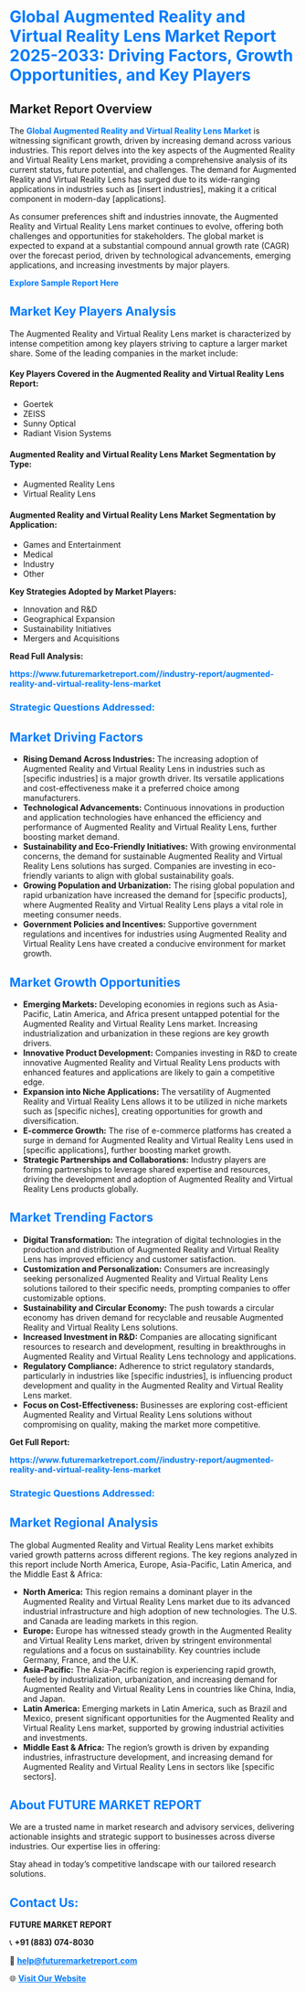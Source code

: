 <h1 style="color: #007BFF;">Global Augmented Reality and Virtual Reality Lens Market Report 2025-2033: Driving Factors, Growth Opportunities, and Key Players</h1>

<section id="overview">
<h2>Market Report Overview</h2>
<p>The <a href="https://www.futuremarketreport.com//industry-report/augmented-reality-and-virtual-reality-lens-market" style="color: #007BFF; text-decoration: none;"><strong>Global Augmented Reality and Virtual Reality Lens Market</strong></a> is witnessing significant growth, driven by increasing demand across various industries. This report delves into the key aspects of the Augmented Reality and Virtual Reality Lens market, providing a comprehensive analysis of its current status, future potential, and challenges. The demand for Augmented Reality and Virtual Reality Lens has surged due to its wide-ranging applications in industries such as [insert industries], making it a critical component in modern-day [applications].</p>
<p>As consumer preferences shift and industries innovate, the Augmented Reality and Virtual Reality Lens market continues to evolve, offering both challenges and opportunities for stakeholders. The global market is expected to expand at a substantial compound annual growth rate (CAGR) over the forecast period, driven by technological advancements, emerging applications, and increasing investments by major players.</p>
</section>

<section id="overview">
<p><a href="https://www.futuremarketreport.com//request-sample/reportId=57284" style="color: #007BFF; text-decoration: none;"><strong>Explore Sample Report Here</strong></a></p>
</section>

<section id="key-players">
<h2 style="color: #007BFF;">Market Key Players Analysis</h2>
<p>The Augmented Reality and Virtual Reality Lens market is characterized by intense competition among key players striving to capture a larger market share. Some of the leading companies in the market include:</p>
<h4>Key Players Covered in the Augmented Reality and Virtual Reality Lens Report:</h4>
<ul><li>Goertek</li><li>ZEISS</li><li>Sunny Optical</li><li>Radiant Vision Systems</li></ul>
<h4>Augmented Reality and Virtual Reality Lens Market Segmentation by Type:</h4>
<ul><li>Augmented Reality Lens</li><li>Virtual Reality Lens</li></ul>

<h4>Augmented Reality and Virtual Reality Lens Market Segmentation by Application:</h4>
<ul><li>Games and Entertainment</li><li>Medical</li><li>Industry</li><li>Other</li></ul>
<p><strong>Key Strategies Adopted by Market Players:</strong></p>
<ul>
<li>Innovation and R&D</li>
<li>Geographical Expansion</li>
<li>Sustainability Initiatives</li>
<li>Mergers and Acquisitions</li>
</ul>
</section>

<section>
<p><strong>Read Full Analysis: </strong></p><a href="https://www.futuremarketreport.com//industry-report/augmented-reality-and-virtual-reality-lens-market" style="color: #007BFF; text-decoration: none;"><strong>https://www.futuremarketreport.com//industry-report/augmented-reality-and-virtual-reality-lens-market</strong></a>
<h3 style="color: #007BFF;">Strategic Questions Addressed:</h3>
</section>

<section id="driving-factors">
<h2 style="color: #007BFF;">Market Driving Factors</h2>
<ul>
<li><strong>Rising Demand Across Industries:</strong> The increasing adoption of Augmented Reality and Virtual Reality Lens in industries such as [specific industries] is a major growth driver. Its versatile applications and cost-effectiveness make it a preferred choice among manufacturers.</li>
<li><strong>Technological Advancements:</strong> Continuous innovations in production and application technologies have enhanced the efficiency and performance of Augmented Reality and Virtual Reality Lens, further boosting market demand.</li>
<li><strong>Sustainability and Eco-Friendly Initiatives:</strong> With growing environmental concerns, the demand for sustainable Augmented Reality and Virtual Reality Lens solutions has surged. Companies are investing in eco-friendly variants to align with global sustainability goals.</li>
<li><strong>Growing Population and Urbanization:</strong> The rising global population and rapid urbanization have increased the demand for [specific products], where Augmented Reality and Virtual Reality Lens plays a vital role in meeting consumer needs.</li>
<li><strong>Government Policies and Incentives:</strong> Supportive government regulations and incentives for industries using Augmented Reality and Virtual Reality Lens have created a conducive environment for market growth.</li>
</ul>
</section>

<section id="growth-opportunities">
<h2 style="color: #007BFF;">Market Growth Opportunities</h2>
<ul>
<li><strong>Emerging Markets:</strong> Developing economies in regions such as Asia-Pacific, Latin America, and Africa present untapped potential for the Augmented Reality and Virtual Reality Lens market. Increasing industrialization and urbanization in these regions are key growth drivers.</li>
<li><strong>Innovative Product Development:</strong> Companies investing in R&D to create innovative Augmented Reality and Virtual Reality Lens products with enhanced features and applications are likely to gain a competitive edge.</li>
<li><strong>Expansion into Niche Applications:</strong> The versatility of Augmented Reality and Virtual Reality Lens allows it to be utilized in niche markets such as [specific niches], creating opportunities for growth and diversification.</li>
<li><strong>E-commerce Growth:</strong> The rise of e-commerce platforms has created a surge in demand for Augmented Reality and Virtual Reality Lens used in [specific applications], further boosting market growth.</li>
<li><strong>Strategic Partnerships and Collaborations:</strong> Industry players are forming partnerships to leverage shared expertise and resources, driving the development and adoption of Augmented Reality and Virtual Reality Lens products globally.</li>
</ul>
</section>

<section id="trending-factors">
<h2 style="color: #007BFF;">Market Trending Factors</h2>
<ul>
<li><strong>Digital Transformation:</strong> The integration of digital technologies in the production and distribution of Augmented Reality and Virtual Reality Lens has improved efficiency and customer satisfaction.</li>
<li><strong>Customization and Personalization:</strong> Consumers are increasingly seeking personalized Augmented Reality and Virtual Reality Lens solutions tailored to their specific needs, prompting companies to offer customizable options.</li>
<li><strong>Sustainability and Circular Economy:</strong> The push towards a circular economy has driven demand for recyclable and reusable Augmented Reality and Virtual Reality Lens solutions.</li>
<li><strong>Increased Investment in R&D:</strong> Companies are allocating significant resources to research and development, resulting in breakthroughs in Augmented Reality and Virtual Reality Lens technology and applications.</li>
<li><strong>Regulatory Compliance:</strong> Adherence to strict regulatory standards, particularly in industries like [specific industries], is influencing product development and quality in the Augmented Reality and Virtual Reality Lens market.</li>
<li><strong>Focus on Cost-Effectiveness:</strong> Businesses are exploring cost-efficient Augmented Reality and Virtual Reality Lens solutions without compromising on quality, making the market more competitive.</li>
</ul>
</section>

<section>
<p><strong>Get Full Report: </strong></p><a href="https://www.futuremarketreport.com//industry-report/augmented-reality-and-virtual-reality-lens-market" style="color: #007BFF; text-decoration: none;"><strong>https://www.futuremarketreport.com//industry-report/augmented-reality-and-virtual-reality-lens-market</strong></a>
<h3 style="color: #007BFF;">Strategic Questions Addressed:</h3>
</section>


<section id="regional-analysis">
<h2 style="color: #007BFF;">Market Regional Analysis</h2>
<p>The global Augmented Reality and Virtual Reality Lens market exhibits varied growth patterns across different regions. The key regions analyzed in this report include North America, Europe, Asia-Pacific, Latin America, and the Middle East & Africa:</p>
<ul>
<li><strong>North America:</strong> This region remains a dominant player in the Augmented Reality and Virtual Reality Lens market due to its advanced industrial infrastructure and high adoption of new technologies. The U.S. and Canada are leading markets in this region.</li>
<li><strong>Europe:</strong> Europe has witnessed steady growth in the Augmented Reality and Virtual Reality Lens market, driven by stringent environmental regulations and a focus on sustainability. Key countries include Germany, France, and the U.K.</li>
<li><strong>Asia-Pacific:</strong> The Asia-Pacific region is experiencing rapid growth, fueled by industrialization, urbanization, and increasing demand for Augmented Reality and Virtual Reality Lens in countries like China, India, and Japan.</li>
<li><strong>Latin America:</strong> Emerging markets in Latin America, such as Brazil and Mexico, present significant opportunities for the Augmented Reality and Virtual Reality Lens market, supported by growing industrial activities and investments.</li>
<li><strong>Middle East & Africa:</strong> The region’s growth is driven by expanding industries, infrastructure development, and increasing demand for Augmented Reality and Virtual Reality Lens in sectors like [specific sectors].</li>
</ul>
</section>

<footer>
<h2 style="color: #007BFF;">About FUTURE MARKET REPORT</h2>
<p>We are a trusted name in market research and advisory services, delivering actionable insights and strategic support to businesses across diverse industries. Our expertise lies in offering:</p>

<p>Stay ahead in today’s competitive landscape with our tailored research solutions.</p>

<h2 style="color: #007BFF;">Contact Us:</h2>
<p><strong>FUTURE MARKET REPORT</strong></p>
<p>📞 <strong>+91 (883) 074-8030</strong></p>
<p>📧 <strong><a href="mailto:help@futuremarketreport.com" style="color: #007BFF;">help@futuremarketreport.com</a></strong></p>
<p>🌐 <strong><a href="https://www.futuremarketreport.com/" style="color: #007BFF;">Visit Our Website</a></strong></p>
</footer>
